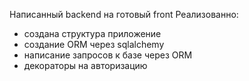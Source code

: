 Написанный backend на готовый front
Реализованно:
- создана структура приложение
- создание ORM через sqlalchemy
- написание запросов к базе через ORM
- декораторы на авторизацию